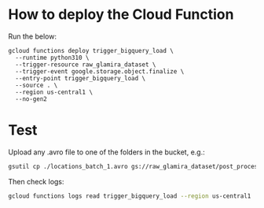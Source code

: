 # How to deploy the Cloud Function
Run the below: 
```
gcloud functions deploy trigger_bigquery_load \
  --runtime python310 \
  --trigger-resource raw_glamira_dataset \
  --trigger-event google.storage.object.finalize \
  --entry-point trigger_bigquery_load \
  --source . \
  --region us-central1 \
  --no-gen2
```

# Test
Upload any .avro file to one of the folders in the bucket, e.g.:
```bash
gsutil cp ./locations_batch_1.avro gs://raw_glamira_dataset/post_process/ip_location/
```

Then check logs:
```bash
gcloud functions logs read trigger_bigquery_load --region us-central1
```